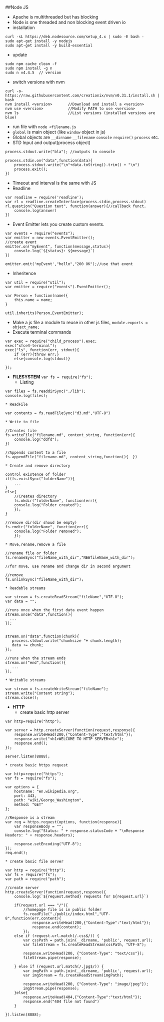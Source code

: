 ##Node JS
* Apache is multithreaded but has blocking
* Node is one threaded and non blocking event driven io
* installation
```
curl -sL https://deb.nodesource.com/setup_4.x | sudo -E bash -
sudo apt-get install -y nodejs
sudo apt-get install -y build-essential
```
* update 
```
sudo npm cache clean -f
sudo npm install -g n
sudo n v4.4.5  // version
```
* switch versions with nvm
```
curl -o- https://raw.githubusercontent.com/creationix/nvm/v0.31.1/install.sh | bash
nvm install <version>       //Download and install a <version>
nvm use <version>           //Modify PATH to use <version>
nvm ls                      //List versions (installed versions are blue)
```
* run file with `node <filename.js`
* `global` is main object (like `window` object in js)
* Global objects are `__dirname` `__filename` `console` `require()` `process` etc.
* STD Input and output(process object)
```
process.stdout.write("bla"); //outputs to console

process.stdin.on("data",function(data){
    process.stdout.write("\n"+data.toString().trim() + "\n")
    process.exit();
})
```
* Timeout and interval is the same with JS
* Readline
```
var readline = require('readline');
var rl = readline.createInterface(process.stdin,process.stdout)
rl.question("Question text", function(answer){//callback funct.
    console.log(answer)
})
```
* Event Emitter lets you create custom events.
```
var events = require("events");
var emitter = new events.EventEmitter();
//create event
emitter.on("myEvent", function(message,status){
    console.log(`${status}: ${message}`)
})

emitter.emit('myEvent',"hello","200 OK");//use that event
```
* Inheritence
```
var util = require("util");
var emitter = require("events").EventEmitter();

var Person = function(name){
    this.name = name;
}

util.inherits(Person,EventEmitter);

```
* Make a js file a module to reuse in other js files, `module.exports = object_name;` 
* Execute terminal commands
```
var exec = require("child_process").exec;
exec("xfce4-terminal");
exec("ls", function(err, stdout){
    if (err){throw err;}
    else{console.log(stdout)}
    
});
```
* **FILESYSTEM** `var fs = require("fs");`
     * Listing
```
var files = fs.readdirSync("./lib");
console.log(files);
```
    * ReadFile
```
var contents = fs.readFileSync("d3.md","UTF-8")
```
    * Write to file
```
//Creates file
fs.writeFile("filename.md", content_string, function(err){
    console.log("ddfd");
})

//Appends content to a file
fs.appendFile("filename.md", content_string,function(){  })
```
    * Create and remove directory
```
control existence of folder
if(fs.existSync("folderName")){
    ...
}
else{
    //Creates directory
    fs.mkdir("folderName", function(err){
    console.log("Folder created");
    });    
}

//remove dir(dir shoud be empty)
fs.rmdir("folderName", function(err){
    console.log("Folder removed");
    });

```
    * Move,rename,remove a file
```
//rename file or folder
fs.renameSync("fileName_with_dir","NEWfileName_with_dir");

//for move, use rename and change dir in second argument

//remove
fs.unlinkSync("fileName_with_dir");
```
    * Readable streams
```
var stream = fs.createReadStream("fileName","UTF-8");
var data = "";

//runs once when the first data event happen
stream.once("data",function(){
  ...
});


stream.on("data",function(chunk){
   process.stdout.write("chunksize "+ chunk.length);
   data += chunk;
});

//runs when the stream ends
stream.on("end",function(){
   ...
});
```
    * Writable streams
```
var stream = fs.createWriteStream("fileName");
stream.write("Content string");
stream.close();
```
* **HTTP**
    * create basic http server
```
var http=require("http");

var server = http.createServer(function(request,response){
    response.writeHead(200,{"Content-Type":"text/html"});
    response.write("<h1>WELCOME TO HTTP SERVER<h1>");
    response.end();
});

server.listen(8888);
```
    * create basic https request
```
var http=require("https");
var fs = require("fs");

var options = {
    hostname: "en.wikipedia.org",
    port: 443,
    path: "wiki/George_Washington",
    method: "GET"
};

//Response is a stream
var req = https.request(options, function(response){
    var responseBody = "";
    console.log("Status: " + response.statusCode + "\nResponse Headers: " + response.headers);

    response.setEncoding("UTF-8");
});
req.end();
```
    * create basic file server
```
var http = require("http");
var fs = require("fs");
var path = require("path");

//create server
http.createServer(function(request,response){
    console.log(`${request.method} requests for ${request.url}`)

    if(request.url === "/"){
        //homepage file is in public folder
        fs.readFile("./public/index.html","UTF-8",function(err,content){
            response.writeHead(200,{"Content-Type":"text/html"});
            response.end(content);   
        });
    else if (request.url.match(/.css$/)) {
        var cssPath = path.join(__dirname, 'public', request.url);
        var fileStream = fs.createReadStream(cssPath, "UTF-8");

        response.writeHead(200, {"Content-Type": "text/css"});
        fileStream.pipe(response);

    } else if (request.url.match(/.jpg$/)) {
        var imgPath = path.join(__dirname, 'public', request.url);
        var imgStream = fs.createReadStream(imgPath);

        response.writeHead(200, {"Content-Type": "image/jpeg"});
        imgStream.pipe(response);
    }else{
        response.writeHead(404,{"Content-Type":"text/html"});
        response.end("404 file not found")
    }

}).listen(8888);
```
